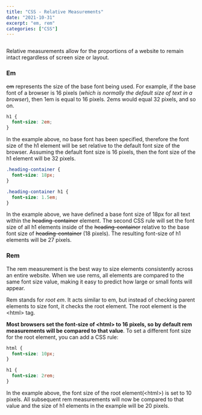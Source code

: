 ```yaml
---
title: "CSS - Relative Measurements"
date: "2021-10-31"
excerpt: "em, rem"
categories: ["CSS"]
---
```


```toc

```

Relative measurements allow for the proportions of a website to remain intact regardless of screen size or layout.

### Em

~~em~~ represents the size of the base font being used. For example, if the base font of a browser is 16 pixels (_which is normally the default size of text in a browser_), then 1em is equal to 16 pixels. 2ems would equal 32 pixels, and so on.

```css {numberLines}
h1 {
  font-size: 2em;
}
```

In the example above, no base font has been specified, therefore the font size of the h1 element will be set relative to the default font size of the browser. Assuming the default font size is 16 pixels, then the font size of the h1 element will be 32 pixels.

```css {numberLines}
.heading-container {
  font-size: 18px;
}

.heading-container h1 {
  font-size: 1.5em;
}
```

In the example above, we have defined a base font size of 18px for all text within the ~~heading-container~~ element. The second CSS rule will set the font size of all h1 elements inside of the ~~heading-container~~ relative to the base font size of ~~heading-container~~ (18 pixels). The resulting font-size of h1 elements will be 27 pixels.

### Rem

The rem measurement is the best way to size elements consistently across an entire website. When we use rems, all elements are compared to the same font size value, making it easy to predict how large or small fonts will appear.

Rem stands for _root em_. It acts similar to em, but instead of checking parent elements to size font, it checks the root element. The root element is the \<html> tag.

**Most browsers set the font-size of \<html> to 16 pixels, so by default rem measurements will be compared to that value**. To set a different font size for the root element, you can add a CSS rule:

```css {numberLines}
html {
  font-size: 10px;
}

h1 {
  font-size: 2rem;
}
```

In the example above, the font size of the root element(\<html>) is set to 10 pixels. All subsequent rem measurements will now be compared to that value and the size of h1 elements in the example will be 20 pixels.
